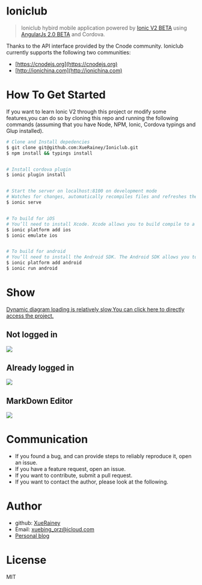 # Ioniclub

> Ioniclub hybird mobile application powered by [Ionic V2 BETA](http://ionicframework.com/docs/v2) using [AngularJs 2.0 BETA](https://angular.io/) and Cordova.

Thanks to the API interface provided by the Cnode community. Ioniclub currently supports the following two communities:

- [https://cnodejs.org](https://cnodejs.org)
- [http://ionichina.com](http://ionichina.com)


# How To Get Started

If you want to learn  Ionic V2 through this project or modify some features,you can do so by cloning this repo and running the following commands (assuming that you have Node, NPM, Ionic, Cordova typings and Glup installed).

```bash
# Clone and Install depedencies
$ git clone git@github.com:XueRainey/Ioniclub.git
$ npm install && typings install


# Install cordova plugin
$ ionic plugin install


# Start the server on localhost:8100 on development mode
# Watches for changes, automatically recompiles files and refreshes the browser
$ ionic serve


# To build for iOS
# You’ll need to install Xcode. Xcode allows you to build compile to a target device running iOS.
$ ionic platform add ios
$ ionic emulate ios


# To build for android
# You’ll need to install the Android SDK. The Android SDK allows you to build compile to a target device running Android. Although the Android SDK comes with a stock emulator, Genymotion is recommended, since it’s much faster.Of course, a real Android device connected to your computer would be better.
$ ionic platform add android
$ ionic run android

```

# Show

[Dynamic diagram loading is relatively slow,You can click here to directly access the project.](http://rainey.coding.io/ioniclub/)

## Not logged in
![](http://7xpp66.com1.z0.glb.clouddn.com/ioniclub-android-1.gif)

## Already logged in
![](http://7xpp66.com1.z0.glb.clouddn.com/ioniclub-android-2.gif)

## MarkDown Editor
![](http://7xpp66.com1.z0.glb.clouddn.com/ioniclub-android-3.gif)

# Communication

- If you found a bug, and can provide steps to reliably reproduce it, open an issue.
- If you have a feature request, open an issue.
- If you want to contribute, submit a pull request.
- If you want to contact the author, please look at the following.

# Author

- github: [XueRainey](https://github.com/XueRainey)
- Email: xuebing_orz@icloud.com
- [Personal blog](http://rainey.space)

# License

MIT

<!--### 已完成功能有：
## 主题

- 首页（主题列表）
- 主题详情
- 主题评论功能
- 评论回复功能
- 评论点赞功能


## 用户

- 用户登陆功能
- 用户注销功能

## 消息

- 消息获取功能
- 消息标记为已读

## 其他
- MarkDown编辑器-->
